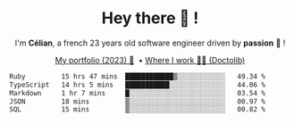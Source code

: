 <h1 align="center">Hey there 👋 !</h1>

<p align="center">I'm <b>Célian</b>, a french 23 years old software engineer driven by <b>passion</b> 👀 !</p>
<p align="center">
  <a href="https://celian.cloud">My portfolio (2023) 🚀</a> 
  ‎ •‎ 
  <a href="https://doctolib.com">Where I work 👨‍⚕️ (Doctolib)</a> 
</p>

<!--START_SECTION:waka-->

```txt
Ruby         15 hrs 47 mins  ████████████▒░░░░░░░░░░░░   49.34 %
TypeScript   14 hrs 5 mins   ███████████░░░░░░░░░░░░░░   44.06 %
Markdown     1 hr 7 mins     █░░░░░░░░░░░░░░░░░░░░░░░░   03.54 %
JSON         18 mins         ▒░░░░░░░░░░░░░░░░░░░░░░░░   00.97 %
SQL          15 mins         ▒░░░░░░░░░░░░░░░░░░░░░░░░   00.82 %
```

<!--END_SECTION:waka-->
